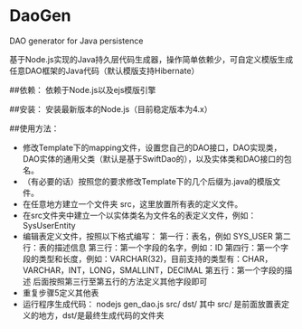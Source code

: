 # DaoGen
DAO generator for Java persistence 

基于Node.js实现的Java持久层代码生成器，操作简单依赖少，可自定义模版生成任意DAO框架的Java代码（默认模版支持Hibernate）

##依赖：
依赖于Node.js以及ejs模版引擎

##安装：
安装最新版本的Node.js（目前稳定版本为4.x）

##使用方法：
* 修改Template下的mapping文件，设置您自己的DAO接口，DAO实现类，DAO实体的通用父类（默认是基于SwiftDao的），以及实体类和DAO接口的包名。
* （有必要的话）按照您的要求修改Template下的几个后缀为.java的模版文件。
* 在任意地方建立一个文件夹 src，这里放置所有表的定义文件。
* 在src文件夹中建立一个以实体类名为文件名的表定义文件，例如：SysUserEntity
* 编辑表定义文件，按照以下格式编写：
  第一行：表名，例如 SYS_USER
  第二行：表的描述信息
  第三行：第一个字段的名字，例如：ID
  第四行：第一个字段的类型和长度，例如：VARCHAR(32)，目前支持的类型有：CHAR，VARCHAR，INT，LONG，SMALLINT，DECIMAL
  第五行：第一个字段的描述
  后面按照第三行至第五行的方法定义其他字段即可
* 重复步骤5定义其他表
* 运行程序生成代码：
  nodejs gen_dao.js src/ dst/
  其中 src/ 是前面放置表定义的地方，dst/是最终生成代码的文件夹
